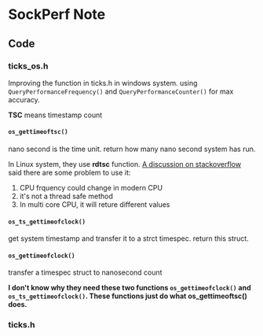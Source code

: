 SockPerf Note
=========================

## Code

### ticks_os.h
Improving the function in ticks.h in windows system. using `QueryPerformanceFrequency()` and `QueryPerformanceCounter()` for max accuracy.

**TSC** means timestamp count

#### `os_gettimeoftsc()`
nano second is the time unit.
return how many nano second system has run.

In Linux system, they use **rdtsc** function. 
[A discussion on stackoverflow](http://stackoverflow.com/questions/8602336/getting-cpu-cycles-using-rdtsc-why-does-the-value-of-rdtsc-always-increase) said there are some problem to use it:

1. CPU frquency could change in modern CPU
2. it's not a thread safe method
3. In multi core CPU, it will reture different values


#### `os_ts_gettimeofclock()`
get system timestamp and transfer it to a strct timespec. return this struct.

#### `os_gettimeofclock()`
transfer a timespec struct to nanosecond count

**I don't know why they need these two functions `os_gettimeofclock()` and `os_ts_gettimeofclock()`. These functions just do what os_gettimeoftsc() does.**


### ticks.h